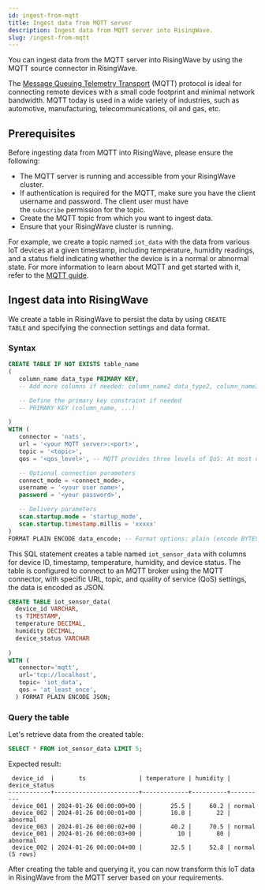 ```yaml
---
id: ingest-from-mqtt
title: Ingest data from MQTT server
description: Ingest data from MQTT server into RisingWave.
slug: /ingest-from-mqtt
---
```

<head>
  <link rel="canonical" href="https://docs.risingwave.com/docs/current/ingest-from-mqtt/" />
</head>

You can ingest data from the MQTT server into RisingWave by using the MQTT source connector in RisingWave.

The [Message Queuing Telemetry Transport](https://mqtt.org/) (MQTT) protocol is ideal for connecting remote devices with a small code footprint and minimal network bandwidth. MQTT today is used in a wide variety of industries, such as automotive, manufacturing, telecommunications, oil and gas, etc.

## Prerequisites[](https://docs.risingwave.com/docs/current/ingest-from-nats/#prerequisites)

Before ingesting data from MQTT into RisingWave, please ensure the following:

- The MQTT server is running and accessible from your RisingWave cluster.
- If authentication is required for the MQTT, make sure you have the client username and password. The client user must have the `subscribe` permission for the topic.
- Create the MQTT topic from which you want to ingest data.
- Ensure that your RisingWave cluster is running.

For example, we create a topic named `iot_data` with the data from various IoT devices at a given timestamp, including temperature, humidity readings, and a status field indicating whether the device is in a normal or abnormal state.  For more information to learn about MQTT and get started with it, refer to the [MQTT guide](https://mqtt.org/getting-started/).

## Ingest data into RisingWave[](https://docs.risingwave.com/docs/current/ingest-from-nats/#ingest-data-into-risingwave)

We create a table in RisingWave to persist the data by using `CREATE TABLE` and specifying the connection settings and data format. 

### Syntax

```sql
CREATE TABLE IF NOT EXISTS table_name 
(
   column_name data_type PRIMARY KEY,
   -- Add more columns if needed: column_name2 data_type2, column_name3 data_type3, ...

   -- Define the primary key constraint if needed
   -- PRIMARY KEY (column_name, ...)

)
WITH (
   connector = 'nats',
   url = '<your MQTT server>:<port>',
   topic = '<topic>',
   qos = '<qos_level>', -- MQTT provides three levels of QoS: At most once, At least once, and Exactly once.

   -- Optional connection parameters
   connect_mode = <connect_mode>,
   username = '<your user name>',
   password = '<your password>',

   -- Delivery parameters
   scan.startup.mode = 'startup_mode',
   scan.startup.timestamp.millis = 'xxxxx'
)
FORMAT PLAIN ENCODE data_encode; -- Format options: plain (encode BYTES and JSON)

```

This SQL statement creates a table named `iot_sensor_data` with columns for device ID, timestamp, temperature, humidity, and device status. The table is configured to connect to an MQTT broker using the MQTT connector, with specific URL, topic, and quality of service (QoS) settings, the data is encoded as JSON.

```sql
CREATE TABLE iot_sensor_data(
  device_id VARCHAR,
  ts TIMESTAMP,
  temperature DECIMAL,
  humidity DECIMAL,
  device_status VARCHAR
  
)
WITH (                                                                                                                                                                                                                                                         
   connector='mqtt',                                                                                                                                                                                                                                           
   url='tcp://localhost',                                                                                                                                                                                                                                      
   topic= 'iot_data',                                                                                                                                                                                                                                            
   qos = 'at_least_once',                                                                                                                                                                                                                                 
  ) FORMAT PLAIN ENCODE JSON;
```

### Query the table[](https://docs.risingwave.com/docs/current/ingest-from-warpstream/#query-the-materialized-view)

Let's retrieve data from the created table:

```sql
SELECT * FROM iot_sensor_data LIMIT 5;
```

Expected result:

```
 device_id  |       ts               | temperature | humidity |  device_status  
------------+------------------------+-------------+----------+----------
 device_001 | 2024-01-26 00:00:00+00 |        25.5 |     60.2 | normal
 device_002 | 2024-01-26 00:00:01+00 |        10.8 |       22 | abnormal
 device_003 | 2024-01-26 00:00:02+00 |        40.2 |     70.5 | normal
 device_001 | 2024-01-26 00:00:03+00 |          10 |       80 | abnormal
 device_002 | 2024-01-26 00:00:04+00 |        32.5 |     52.8 | normal
(5 rows)
```

After creating the table and querying it, you can now transform this IoT data in RisingWave from the MQTT server based on your requirements.
